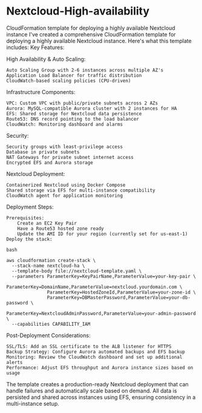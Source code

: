 # Nextcloud-High-availability
CloudFormation template for deploying a highly available Nextcloud instance
I've created a comprehensive CloudFormation template for deploying a highly available Nextcloud instance. Here's what this template includes:
Key Features:

High Availability & Auto Scaling:

    Auto Scaling Group with 2-6 instances across multiple AZ's
    Application Load Balancer for traffic distribution
    CloudWatch-based scaling policies (CPU-driven)

Infrastructure Components:

    VPC: Custom VPC with public/private subnets across 2 AZs
    Aurora: MySQL-compatible Aurora cluster with 2 instances for HA
    EFS: Shared storage for Nextcloud data persistence
    Route53: DNS record pointing to the load balancer
    CloudWatch: Monitoring dashboard and alarms

Security:

    Security groups with least-privilege access
    Database in private subnets
    NAT Gateways for private subnet internet access
    Encrypted EFS and Aurora storage

Nextcloud Deployment:

    Containerized Nextcloud using Docker Compose
    Shared storage via EFS for multi-instance compatibility
    CloudWatch agent for application monitoring

Deployment Steps:

    Prerequisites:
        Create an EC2 Key Pair
        Have a Route53 hosted zone ready
        Update the AMI ID for your region (currently set for us-east-1)
    Deploy the stack:

    bash

    aws cloudformation create-stack \
      --stack-name nextcloud-ha \
      --template-body file://nextcloud-template.yaml \
      --parameters ParameterKey=KeyPairName,ParameterValue=your-key-pair \
                   ParameterKey=DomainName,ParameterValue=nextcloud.yourdomain.com \
                   ParameterKey=HostedZoneId,ParameterValue=your-zone-id \
                   ParameterKey=DBMasterPassword,ParameterValue=your-db-password \
                   ParameterKey=NextcloudAdminPassword,ParameterValue=your-admin-password \
      --capabilities CAPABILITY_IAM

Post-Deployment Considerations:

    SSL/TLS: Add an SSL certificate to the ALB listener for HTTPS
    Backup Strategy: Configure Aurora automated backups and EFS backup
    Monitoring: Review the CloudWatch dashboard and set up additional alerts
    Performance: Adjust EFS throughput and Aurora instance sizes based on usage

The template creates a production-ready Nextcloud deployment that can handle failures and automatically scale based on demand. All data is persisted and shared across instances using EFS, ensuring consistency in a multi-instance setup.


